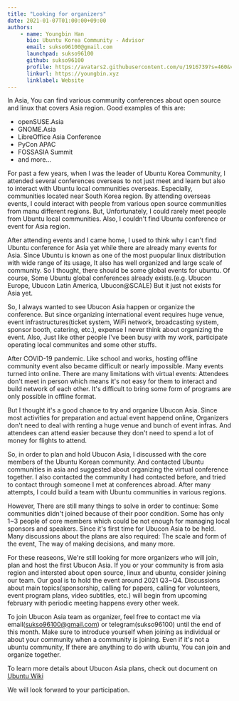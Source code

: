 ```yaml
---
title: "Looking for organizers"
date: 2021-01-07T01:00:00+09:00
authors:
    - name: Youngbin Han
      bio: Ubuntu Korea Community - Advisor
      email: sukso96100@gmail.com
      launchpad: sukso96100
      github: sukso96100
      profile: https://avatars2.githubusercontent.com/u/1916739?s=460&v=4
      linkurl: https://youngbin.xyz
      linklabel: Website
---
```


In Asia, You can find various community conferences about open source and linux that covers Asia region. Good examples of this are:
- openSUSE.Asia
- GNOME.Asia
- LibreOffice Asia Conference 
- PyCon APAC
- FOSSASIA Summit
- and more...

For past a few years, when I was the leader of Ubuntu Korea Community, I attended several conferences overseas to not just meet and learn but also to interact with Ubuntu local communities overseas. Especially, communities located near South Korea region.
By attending overseas events, I could interact with people from various open source communities from manu different regions. 
But, Unfortunately, I could rarely meet people from Ubuntu local communities. Also, I couldn't find Ubuntu conference or event for Asia region.

After attending events and I came home, I used to think why I can't find Ubuntu conference for Asia yet while there are already many events for Asia. Since Ubuntu is known as one of the most puopular linux distribution with wide range of its usage, It also has well organized and large scale of community. So I thought, there should be some global events for ubuntu. Of course, Some Ubuntu global conferences already exists.(e.g. Ubucon Europe, Ubucon Latin America, Ubucon@SCALE) But it just not exists for Asia yet.

So, I always wanted to see Ubucon Asia happen or organize the conference. But since organizing international event requires huge venue, event infrastructures(ticket system, WiFi network, broadcasting system, sponsor booth, catering, etc.), expense I never think about organizing the event. Also, Just like other people I've been busy with my work, participate operating local communites and some other stuffs.

After COVID-19 pandemic. Like school and works, hosting offline community event also became difficult or nearly impossible. Many events turned into online. There are many limitations with virtual events: Attendees don't meet in person which means it's not easy for them to interact and build network of each other. It's difficult to bring some form of programs are only possible in offline format.

But I thought it's a good chance to try and organize Ubucon Asia. Since most activities for preparation and actual event happend online, Organizers don't need to deal with renting a huge venue and bunch of event infras. And attendees can attend easier because they don't need to spend a lot of money for flights to attend.

So, in order to plan and hold Ubucon Asia, I discussed with the core members of the Ubuntu Korean community. And contacted Ubuntu communities in asia and suggested about organizing the virtual conference together. I also contacted the community I had contacted before, and tried to contact through someone I met at conferences abroad. After many attempts, I could build a team with Ubuntu communities in various regions.

However, There are still many things to solve in order to continue: Some communities didn't joined because of their poor condition. Some has only 1~3 people of core members which could be not enough for managing local sponsors and speakers. Since it's first time for Ubucon Asia to be held. Many discussions about the plans are also required: The scale and form of the event, The way of making decisions, and many more.

For these reaseons, We're still looking for more organizers who will join, plan and host the first Ubucon Asia. If you or your community is from asia region and intersted about open source, linux and ubuntu, consider joining our team. Our goal is to hold the event around 2021 Q3~Q4. Discussions about main topics(sponsorship, calling for papers, calling for volunteers, event program plans, video subtitles, etc.) will begin from upcoming february with periodic meeting happens every other week.

To join Ubucon Asia team as organizer, feel free to contact me via email(sukso96100@gmail.com) or telegram(sukso96100) until the end of this month. Make sure to introduce yourself when joining as individual or about your community when a community is joining. Even if it's not a ubuntu community, If there are anything to do with ubuntu, You can join and organize together.

To learn more details about Ubucon Asia plans, check out document on [Ubuntu Wiki](https://wiki.ubuntu.com/UbuconAsia/2021)

We will look forward to your participation.
